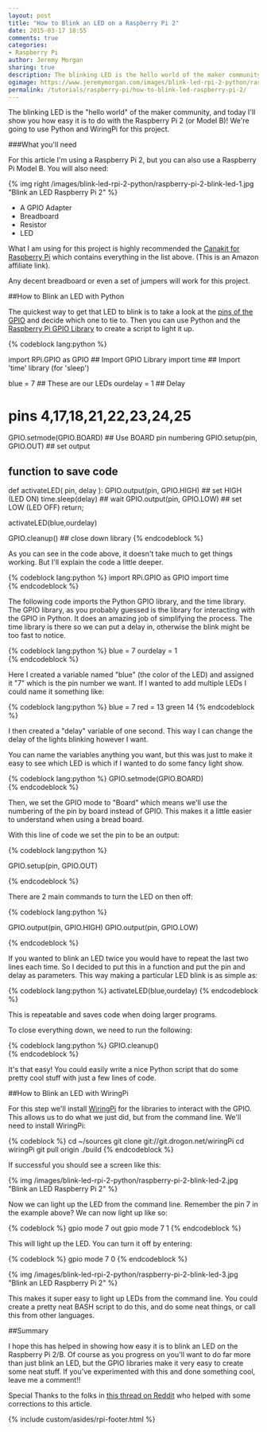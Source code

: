 ```yaml
---
layout: post
title: "How to Blink an LED on a Raspberry Pi 2"
date: 2015-03-17 18:55
comments: true
categories: 
- Raspberry Pi
author: Jeremy Morgan
sharing: true
description: The blinking LED is the hello world of the maker community, and today I'll show you how easy it is to do with the Raspberry Pi 2 (or Model B)! 
ogimage: https://www.jeremymorgan.com/images/blink-led-rpi-2-python/raspberry-pi-2-blink-led-og.jpg
permalink: /tutorials/raspberry-pi/how-to-blink-led-raspberry-pi-2/
---
```

The blinking LED is the "hello world" of the maker community, and today I'll show you how easy it is to do with the Raspberry Pi 2 (or Model B)! We're going to use Python and WiringPi for this project. 

<!-- more -->
###What you'll need

For this article I'm using a Raspberry Pi 2, but you can also use a Raspberry Pi Model B. You will also need:

{% img right /images/blink-led-rpi-2-python/raspberry-pi-2-blink-led-1.jpg "Blink an LED Raspberry Pi 2" %}

- A GPIO Adapter
- Breadboard
- Resistor
- LED

What I am using for this project is highly recommended the <a href="http://www.amazon.com/gp/offer-listing/B008XVAVAW/ref=as_li_tl?ie=UTF8&camp=1789&creative=9325&creativeASIN=B008XVAVAW&linkCode=am2&tag=webfootcentra-20&linkId=VF3GTBAGOAKMKG2S" target="_new">Canakit for Raspberry Pi</a> which contains everything in the list above. (This is an Amazon affiliate link).

Any decent breadboard or even a set of jumpers will work for this project. 

##How to Blink an LED with Python 

The quickest way to get that LED to blink is to take a look at the <a href="http://pi.gadgetoid.com/pinout" target="_new">pins of the GPIO</a> and decide which one to tie to. Then you can use Python and the <a href="https://pypi.python.org/pypi/RPi.GPIO" target="_blank" rel="nofollow">Raspberry Pi GPIO Library</a> to create a script to light it up.

{% codeblock lang:python %}

import RPi.GPIO as GPIO             ## Import GPIO Library
import time                         ## Import 'time' library (for 'sleep')

blue = 7                            ## These are our LEDs
ourdelay = 1                        ## Delay
# pins 4,17,18,21,22,23,24,25

GPIO.setmode(GPIO.BOARD)            ## Use BOARD pin numbering
GPIO.setup(pin, GPIO.OUT)        ## set output

## function to save code

def activateLED( pin, delay ):
	GPIO.output(pin, GPIO.HIGH)      ## set HIGH (LED ON)
	time.sleep(delay)                ## wait
	GPIO.output(pin, GPIO.LOW)       ## set LOW (LED OFF)
	return;

activateLED(blue,ourdelay)

GPIO.cleanup()                      ## close down library
{% endcodeblock %}

As you can see in the code above, it doesn't take much to get things working. But I'll explain the code a little deeper. 

{% codeblock lang:python %}
import RPi.GPIO as GPIO
import time         
{% endcodeblock %}

The following code imports the Python GPIO library, and the time library. The GPIO library, as you probably guessed is the library for interacting with the GPIO in Python. It does an amazing job of simplifying the process. The time library is there so we can put a delay in, otherwise the blink might be too fast to notice. 

{% codeblock lang:python %}
blue = 7
ourdelay = 1  
{% endcodeblock %}

Here I created a variable named "blue" (the color of the LED) and assigned it "7" which is the pin number we want. If I wanted to add multiple LEDs I could name it something like:

{% codeblock lang:python %}
blue = 7 
red = 13
green 14
{% endcodeblock %}

I then created a "delay" variable of one second. This way I can change the delay of the lights blinking however I want. 

You can name the variables anything you want, but this was just to make it easy to see which LED is which if I wanted to do some fancy light show. 

{% codeblock lang:python %}
GPIO.setmode(GPIO.BOARD)  
{% endcodeblock %}

Then, we set the GPIO mode to "Board" which means we'll use the numbering of the pin by board instead of GPIO. This makes it a little easier to understand when using a bread board.

With this line of code we set the pin to be an output:

{% codeblock lang:python %}

GPIO.setup(pin, GPIO.OUT)

{% endcodeblock %}

There are 2 main commands to turn the LED on then off:

{% codeblock lang:python %}

GPIO.output(pin, GPIO.HIGH)
GPIO.output(pin, GPIO.LOW)

{% endcodeblock %}

If you wanted to blink an LED twice you would have to repeat the last two lines each time. So I decided to put this in a function and put the pin and delay as parameters. This way making a particular LED blink is as simple as:

{% codeblock lang:python %}
activateLED(blue,ourdelay)
{% endcodeblock %}

This is repeatable and saves code when doing larger programs. 

To close everything down, we need to run the following:

{% codeblock lang:python %}
GPIO.cleanup()  
{% endcodeblock %}

It's that easy! You could easily write a nice Python script that do some pretty cool stuff with just a few lines of code. 


##How to Blink an LED with WiringPi

For this step we'll install <a href="http://wiringpi.com/" target="_blank">WiringPi</a> for the libraries to interact with the GPIO. This allows us to do what we just did, but from the command line. We'll need to install WiringPi:

{% codeblock %}
cd ~/sources
git clone git://git.drogon.net/wiringPi
cd wiringPi
git pull origin
./build
{% endcodeblock %}

If successful you should see a screen like this:

{% img /images/blink-led-rpi-2-python/raspberry-pi-2-blink-led-2.jpg "Blink an LED Raspberry Pi 2" %}

Now we can light up the LED from the command line. Remember the pin 7 in the example above? We can now light up like so:

{% codeblock %}
gpio mode 7 out
gpio mode 7 1
{% endcodeblock %}

This will light up the LED. You can turn it off by entering:

{% codeblock %}
gpio mode 7 0
{% endcodeblock %}

{% img /images/blink-led-rpi-2-python/raspberry-pi-2-blink-led-3.jpg "Blink an LED Raspberry Pi 2" %}

This makes it super easy to light up LEDs from the command line. You could create a pretty neat BASH script to do this, and do some neat things, or call this from other languages. 

##Summary

I hope this has helped in showing how easy it is to blink an LED on the Raspberry Pi 2/B. Of course as you progress on you'll want to do far more than just blink an LED, but the GPIO libraries make it very easy to create some neat stuff. If you've experimented with this and done something cool, leave me a comment!! 

Special Thanks to the folks in <a href="http://www.reddit.com/r/raspberry_pi/comments/30iiq7/for_beginners_how_to_blink_an_led_on_a_raspberry/" target="_new">this thread on Reddit</a> who helped with some corrections to this article. 

{% include custom/asides/rpi-footer.html %}